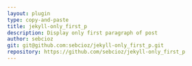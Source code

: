 ```yaml
---
layout: plugin
type: copy-and-paste
title: jekyll-only_first_p
description: Display only first paragraph of post
author: sebcioz
git: git@github.com:sebcioz/jekyll-only_first_p.git
repository: https://github.com/sebcioz/jekyll-only_first_p
---
```

